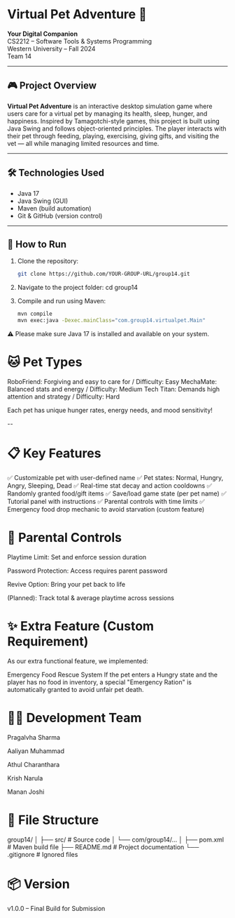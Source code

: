 # Virtual Pet Adventure 🐾
**Your Digital Companion**  
CS2212 – Software Tools & Systems Programming  
Western University – Fall 2024  
Team 14

---

## 🎮 Project Overview

**Virtual Pet Adventure** is an interactive desktop simulation game where users care for a virtual pet by managing its health, sleep, hunger, and happiness. Inspired by Tamagotchi-style games, this project is built using Java Swing and follows object-oriented principles. The player interacts with their pet through feeding, playing, exercising, giving gifts, and visiting the vet — all while managing limited resources and time.

---

## 🛠️ Technologies Used

- Java 17  
- Java Swing (GUI)  
- Maven (build automation)  
- Git & GitHub (version control)

---

## 🚀 How to Run

1. Clone the repository:
   ```bash
   git clone https://github.com/YOUR-GROUP-URL/group14.git

2. Navigate to the project folder:
cd group14

3. Compile and run using Maven:
   ```bash
   mvn compile
   mvn exec:java -Dexec.mainClass="com.group14.virtualpet.Main"
   ```

⚠️ Please make sure Java 17 is installed and available on your system.

# 🐱 Pet Types
RoboFriend: Forgiving and easy to care for / Difficulty: Easy
MechaMate: Balanced stats and energy / Difficulty: Medium
Tech Titan: Demands high attention and strategy / Difficulty: Hard

Each pet has unique hunger rates, energy needs, and mood sensitivity!

-- 

# 📋 Key Features
✅ Customizable pet with user-defined name
✅ Pet states: Normal, Hungry, Angry, Sleeping, Dead
✅ Real-time stat decay and action cooldowns
✅ Randomly granted food/gift items
✅ Save/load game state (per pet name)
✅ Tutorial panel with instructions
✅ Parental controls with time limits
✅ Emergency food drop mechanic to avoid starvation (custom feature)

# 🔐 Parental Controls
Playtime Limit: Set and enforce session duration

Password Protection: Access requires parent password

Revive Option: Bring your pet back to life

(Planned): Track total & average playtime across sessions

# ✨ Extra Feature (Custom Requirement)
As our extra functional feature, we implemented:

Emergency Food Rescue System
If the pet enters a Hungry state and the player has no food in inventory, a special "Emergency Ration" is automatically granted to avoid unfair pet death.

# 🧑‍💻 Development Team

Pragalvha Sharma

Aaliyan Muhammad

Athul Charanthara

Krish Narula

Manan Joshi

# 📁 File Structure
group14/
│
├── src/                     # Source code
│   └── com/group14/...
│
├── pom.xml                  # Maven build file
├── README.md                # Project documentation
└── .gitignore               # Ignored files

# 📦 Version
v1.0.0 – Final Build for Submission